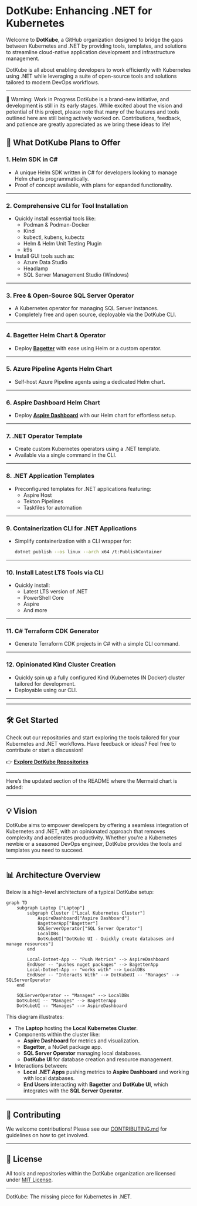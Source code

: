 # DotKube: Enhancing .NET for Kubernetes

Welcome to **DotKube**, a GitHub organization designed to bridge the gaps between Kubernetes and .NET by providing tools, templates, and solutions to streamline cloud-native application development and infrastructure management.

DotKube is all about enabling developers to work efficiently with Kubernetes using .NET while leveraging a suite of open-source tools and solutions tailored to modern DevOps workflows.

---

🚧 Warning: Work in Progress
DotKube is a brand-new initiative, and development is still in its early stages. While excited about the vision and potential of this project, please note that many of the features and tools outlined here are still being actively worked on. Contributions, feedback, and patience are greatly appreciated as we bring these ideas to life!

## 🚀 What DotKube Plans to Offer

### 1. **Helm SDK in C#**
   - A unique Helm SDK written in C# for developers looking to manage Helm charts programmatically.
   - Proof of concept available, with plans for expanded functionality.

---

### 2. **Comprehensive CLI for Tool Installation**
   - Quickly install essential tools like:
     - Podman & Podman-Docker
     - Kind
     - kubectl, kubens, kubectx
     - Helm & Helm Unit Testing Plugin
     - k9s
   - Install GUI tools such as:
     - Azure Data Studio
     - Headlamp
     - SQL Server Management Studio (Windows)

---

### 3. **Free & Open-Source SQL Server Operator**
   - A Kubernetes operator for managing SQL Server instances.
   - Completely free and open source, deployable via the DotKube CLI.

---

### 4. **Bagetter Helm Chart & Operator**
   - Deploy **[Bagetter](https://www.bagetter.com/)** with ease using Helm or a custom operator.

---

### 5. **Azure Pipeline Agents Helm Chart**
   - Self-host Azure Pipeline agents using a dedicated Helm chart.

---

### 6. **Aspire Dashboard Helm Chart**
   - Deploy **[Aspire Dashboard](https://aspiredashboard.com/)** with our Helm chart for effortless setup.

---

### 7. **.NET Operator Template**
   - Create custom Kubernetes operators using a .NET template.
   - Available via a single command in the CLI.

---

### 8. **.NET Application Templates**
   - Preconfigured templates for .NET applications featuring:
     - Aspire Host
     - Tekton Pipelines
     - Taskfiles for automation

---

### 9. **Containerization CLI for .NET Applications**
   - Simplify containerization with a CLI wrapper for:
     ```bash
     dotnet publish --os linux --arch x64 /t:PublishContainer
     ```

---

### 10. **Install Latest LTS Tools via CLI**
   - Quickly install:
     - Latest LTS version of .NET
     - PowerShell Core
     - Aspire
     - And more

---

### 11. **C# Terraform CDK Generator**
   - Generate Terraform CDK projects in C# with a simple CLI command.

---

### 12. **Opinionated Kind Cluster Creation**
   - Quickly spin up a fully configured Kind (Kubernetes IN Docker) cluster tailored for development.
   - Deployable using our CLI.

---


---

## 🛠️ Get Started

Check out our repositories and start exploring the tools tailored for your Kubernetes and .NET workflows. Have feedback or ideas? Feel free to contribute or start a discussion!

👉 **[Explore DotKube Repositories](https://github.com/DotKube)**

---


Here’s the updated section of the README where the Mermaid chart is added:

---

## 💡 Vision

DotKube aims to empower developers by offering a seamless integration of Kubernetes and .NET, with an opinionated approach that removes complexity and accelerates productivity. Whether you're a Kubernetes newbie or a seasoned DevOps engineer, DotKube provides the tools and templates you need to succeed.

---

## 📊 Architecture Overview

Below is a high-level architecture of a typical DotKube setup:

```mermaid
graph TD
    subgraph Laptop ["Laptop"]
        subgraph Cluster ["Local Kubernetes Cluster"]
            AspireDashboard["Aspire Dashboard"]
            BagetterApp["Bagetter"]
            SQLServerOperator["SQL Server Operator"]
            LocalDBs
            DotKubeUI["DotKube UI - Quickly create databases and manage resources"]
        end

        Local-Dotnet-App -- "Push Metrics" --> AspireDashboard
        EndUser -- "pushes nuget packages" --> BagetterApp
        Local-Dotnet-App -- "works with" --> LocalDBs
        EndUser -- "Interacts With" --> DotKubeUI -- "Manages" --> SQLServerOperator
    end

    SQLServerOperator -- "Manages" --> LocalDBs
    DotKubeUI -- "Manages" --> BagetterApp
    DotKubeUI -- "Manages" --> AspireDashboard

```

This diagram illustrates:

- The **Laptop** hosting the **Local Kubernetes Cluster**.
- Components within the cluster like:
  - **Aspire Dashboard** for metrics and visualization.
  - **Bagetter**, a NuGet package app.
  - **SQL Server Operator** managing local databases.
  - **DotKube UI** for database creation and resource management.
- Interactions between:
  - **Local .NET Apps** pushing metrics to **Aspire Dashboard** and working with local databases.
  - **End Users** interacting with **Bagetter** and **DotKube UI**, which integrates with the **SQL Server Operator**.

---

## 🤝 Contributing

We welcome contributions! Please see our [CONTRIBUTING.md](CONTRIBUTING.md) for guidelines on how to get involved.

---

## 📄 License

All tools and repositories within the DotKube organization are licensed under [MIT License](LICENSE).

---

DotKube: The missing piece for Kubernetes in .NET.